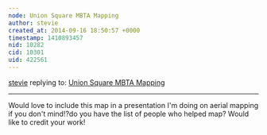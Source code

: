 ```yaml
---
node: Union Square MBTA Mapping
author: stevie
created_at: 2014-09-16 18:50:57 +0000
timestamp: 1410893457
nid: 10282
cid: 10301
uid: 422561
---
```




[stevie](../profile/stevie) replying to: [Union Square MBTA Mapping](../notes/kgradow1/04-08-2014/union-square-mbta-mapping)

----
Would love to include this map in a presentation I'm doing on aerial mapping if you don't mind!?do you have the list of people who helped map? Would like to credit your work! 